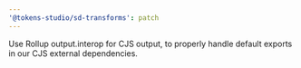 ```yaml
---
'@tokens-studio/sd-transforms': patch
---
```


Use Rollup output.interop for CJS output, to properly handle default exports in our CJS external dependencies.
